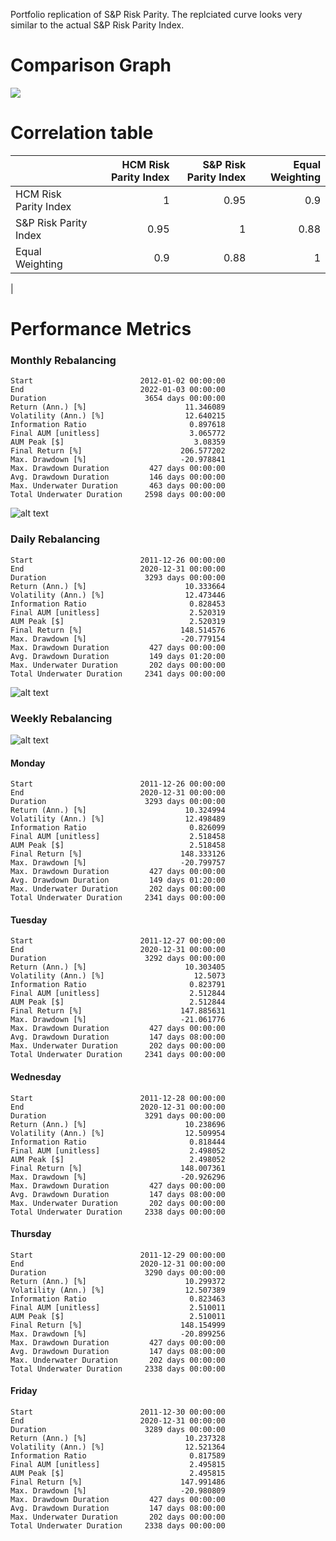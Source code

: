 Portfolio replication of S&P Risk Parity.
The replciated curve looks very similar to the actual
S&P Risk Parity Index.

# Comparison Graph
![](result/img/comparison.jpg)

# Correlation table
|                                 | HCM Risk Parity Index | S&P Risk Parity Index | Equal Weighting |
|:--------------------------------|----------------------:|----------------------:|----------------:|
| HCM Risk Parity Index           |                     1 |                  0.95 |             0.9 |
| S&P Risk Parity Index           |                  0.95 |                     1 |            0.88 |
| Equal Weighting                 |                   0.9 |                  0.88 |               1 |
|                            
# Performance Metrics
### Monthly Rebalancing

```plaintext
Start                        2012-01-02 00:00:00
End                          2022-01-03 00:00:00
Duration                      3654 days 00:00:00
Return (Ann.) [%]                      11.346089
Volatility (Ann.) [%]                  12.640215
Information Ratio                       0.897618
Final AUM [unitless]                    3.065772
AUM Peak [$]                             3.08359
Final Return [%]                      206.577202
Max. Drawdown [%]                     -20.978841
Max. Drawdown Duration         427 days 00:00:00
Avg. Drawdown Duration         146 days 00:00:00
Max. Underwater Duration       463 days 00:00:00
Total Underwater Duration     2598 days 00:00:00
```
![alt text](https://github.com/waitaminutewhoareyou/HCM-Risk-Parity-Indice/blob/main/result/img/monthly_rebalancing%20leverage.jpg)

### Daily Rebalancing
```plaintext
Start                        2011-12-26 00:00:00
End                          2020-12-31 00:00:00
Duration                      3293 days 00:00:00
Return (Ann.) [%]                      10.333664
Volatility (Ann.) [%]                  12.473446
Information Ratio                       0.828453
Final AUM [unitless]                    2.520319
AUM Peak [$]                            2.520319
Final Return [%]                      148.514576
Max. Drawdown [%]                     -20.779154
Max. Drawdown Duration         427 days 00:00:00
Avg. Drawdown Duration         149 days 01:20:00
Max. Underwater Duration       202 days 00:00:00
Total Underwater Duration     2341 days 00:00:00
```
![alt text](https://github.com/waitaminutewhoareyou/HCM-Risk-Parity-Indice/blob/main/result/img/daily_rebalancing%20leverage.jpg)


### Weekly Rebalancing
![alt text](https://github.com/waitaminutewhoareyou/HCM-Risk-Parity-Indice/blob/main/result/img/weekly_rebalancing%20leverage.jpg)
#### Monday
```plaintext
Start                        2011-12-26 00:00:00
End                          2020-12-31 00:00:00
Duration                      3293 days 00:00:00
Return (Ann.) [%]                      10.324994
Volatility (Ann.) [%]                  12.498489
Information Ratio                       0.826099
Final AUM [unitless]                    2.518458
AUM Peak [$]                            2.518458
Final Return [%]                      148.333126
Max. Drawdown [%]                     -20.799757
Max. Drawdown Duration         427 days 00:00:00
Avg. Drawdown Duration         149 days 01:20:00
Max. Underwater Duration       202 days 00:00:00
Total Underwater Duration     2341 days 00:00:00
```

#### Tuesday
```plaintext
Start                        2011-12-27 00:00:00
End                          2020-12-31 00:00:00
Duration                      3292 days 00:00:00
Return (Ann.) [%]                      10.303405
Volatility (Ann.) [%]                    12.5073
Information Ratio                       0.823791
Final AUM [unitless]                    2.512844
AUM Peak [$]                            2.512844
Final Return [%]                      147.885631
Max. Drawdown [%]                     -21.061776
Max. Drawdown Duration         427 days 00:00:00
Avg. Drawdown Duration         147 days 08:00:00
Max. Underwater Duration       202 days 00:00:00
Total Underwater Duration     2341 days 00:00:00
```

#### Wednesday
```plaintext
Start                        2011-12-28 00:00:00
End                          2020-12-31 00:00:00
Duration                      3291 days 00:00:00
Return (Ann.) [%]                      10.238696
Volatility (Ann.) [%]                  12.509954
Information Ratio                       0.818444
Final AUM [unitless]                    2.498052
AUM Peak [$]                            2.498052
Final Return [%]                      148.007361
Max. Drawdown [%]                     -20.926296
Max. Drawdown Duration         427 days 00:00:00
Avg. Drawdown Duration         147 days 08:00:00
Max. Underwater Duration       202 days 00:00:00
Total Underwater Duration     2338 days 00:00:00
```

#### Thursday
```plaintext
Start                        2011-12-29 00:00:00
End                          2020-12-31 00:00:00
Duration                      3290 days 00:00:00
Return (Ann.) [%]                      10.299372
Volatility (Ann.) [%]                  12.507389
Information Ratio                       0.823463
Final AUM [unitless]                    2.510011
AUM Peak [$]                            2.510011
Final Return [%]                      148.154999
Max. Drawdown [%]                     -20.899256
Max. Drawdown Duration         427 days 00:00:00
Avg. Drawdown Duration         147 days 08:00:00
Max. Underwater Duration       202 days 00:00:00
Total Underwater Duration     2338 days 00:00:00
```

#### Friday
```plaintext
Start                        2011-12-30 00:00:00
End                          2020-12-31 00:00:00
Duration                      3289 days 00:00:00
Return (Ann.) [%]                      10.237328
Volatility (Ann.) [%]                  12.521364
Information Ratio                       0.817589
Final AUM [unitless]                    2.495815
AUM Peak [$]                            2.495815
Final Return [%]                      147.991486
Max. Drawdown [%]                     -20.980809
Max. Drawdown Duration         427 days 00:00:00
Avg. Drawdown Duration         147 days 08:00:00
Max. Underwater Duration       202 days 00:00:00
Total Underwater Duration     2338 days 00:00:00
```
